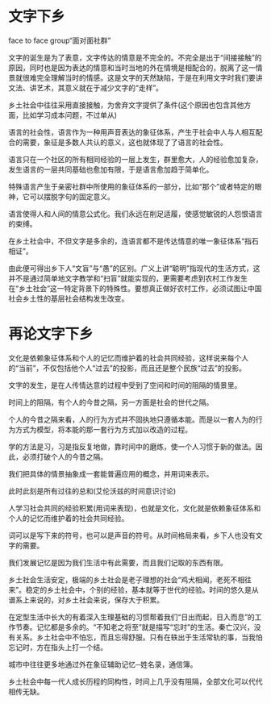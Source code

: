# 文字下乡

face to face group“面对面社群”

文字的诞生是为了表意，文字传达的情意是不完全的。不完全是出于“间接接触”的原因，同时也是因为表达的情意和当时当地的外在情境是相配合的，脱离了这一情景就很难完全理解当时的情感。这是文字的天然缺陷，于是在利用文字时我们要讲文法、讲艺术，其意义就在于减少文字的“走样”。

乡土社会中往往采用直接接触，为舍弃文字提供了条件(这个原因也包含其他方面，比如学习成本问题，不过单从)

语言的社会性，语言作为一种用声音表达的象征体系，产生于社会中人与人相互配合的需要，象征是多数人共认的意义，这也就体现了了语言的社会性。

语言只在一个社区的所有相同经验的一层上发生，群里愈大，人的经验愈加复杂，发生语言的一层共同基础也愈加有限，于是语言愈加趋于简单化。

特殊语言产生于亲密社群中所使用的象征体系的一部分，比如“那个”或者特定的眼神，它可以摆脱字句的固定意义。

语言使得人和人间的情意公式化。我们永远在削足适履，使感觉敏锐的人怨恨语言的束缚。

在乡土社会中，不但文字是多余的，连语言都不是传达情意的唯一象征体系“指石相证”。

由此便可得出乡下人“文盲”与“愚”的区别。广义上讲“聪明”指现代的生活方式，这并不是通过简单地文字教学和“扫盲”就能实现的，更需要考虑到农村工作发生在“乡土社会”这一特定背景下的特殊性。要想真正做好农村工作，必须试图让中国社会乡土性的基层社会结构发生改变。

# 再论文字下乡

文化是依赖象征体系和个人的记忆而维护着的社会共同经验，这样说来每个人的“当前”，不仅包括他个人“过去”的投影，而且还是整个民族“过去”的投影。

文字的发生，是在人传情达意的过程中受到了空间和时间的阻隔的情景里。

时间上的阻隔，有个人的今昔之隔，另一方面是社会的世代之隔。

个人的今昔之隔来看，人的行为方式并不固执地只遵循本能。而是以一套人为的行为方式为模型，将本能的那一套行为方式加以改造的过程。

学的方法是习，习是指反复地做，靠时间中的磨炼，使一个人习惯于新的做法。因此，必须打破个人的今昔之隔。

我们把具体的情景抽象成一套能普遍应用的概念，并用词来表示。

此时此刻是所有过往的总和(艾伦沃兹的时间意识讨论)

人学习社会共同的经验积累(用词来表现)，也就是文化，文化就是依赖象征体系和个人的记忆而维护着的社会共同经验。

词可以是写下来的符号，也可以是声音的符号。从时间格局来看，乡下人也没有文字的需要。

我们发展记忆是因为我们生活中有此需要，而且我们记取的东西有限。

乡土社会生活安定，极端的乡土社会是老子理想的社会“鸡犬相闻，老死不相往来”。稳定的乡土社会中，个别的经验，基本就等于世代的经验。时间的悠久是从谱系上来说的，对乡土社会来说，保存大于积累。

在定型生活中长大的有着深入生理基础的习惯帮着我们“日出而起，日入而息”的工作节奏。记忆都是多余的。“不知老之将至”就是描写“忘时”的生活。秦亡汉兴，没有关系。乡土社会中不怕忘，而且忘得舒服。只有在轶出于生活常轨的事，当我怕忘记时，方在指头上打一个结。

城市中往往更多地通过外在象征辅助记忆─姓名录，通信簿。

乡土社会中每一代人成长历程的同构性，时间上几乎没有阻隔，全部文化可以代代相传无缺。

